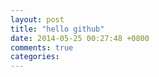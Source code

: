 ```yaml
---
layout: post
title: "hello github"
date: 2014-05-25 00:27:48 +0800
comments: true
categories: 
---
```

